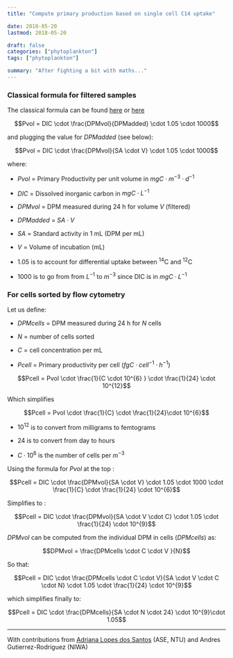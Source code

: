 ```yaml
---
title: "Compute primary production based on single cell C14 uptake"

date: 2018-05-20
lastmod: 2018-05-20

draft: false
categories: ["phytoplankton"]
tags: ["phytoplankton"]

summary: "After fighting a bit with maths..."
---
```


### Classical formula for filtered samples

The classical formula can be found [here](http://hahana.soest.hawaii.edu/hot/protocols/chap14.html) or [here](http://www.montana.edu/priscu/documents/LTER-methods-web-page/Method_Manual_AC_22_Feb_2017.pdf)

$$Pvol = DIC \cdot \frac{DPMvol}{DPMadded} \cdot 1.05 \cdot 1000$$

and plugging the value for $DPMadded$ (see below):

$$Pvol = DIC \cdot \frac{DPMvol}{SA \cdot  V} \cdot 1.05 \cdot 1000$$

where:

* $Pvol$ = Primary Productivity per unit volume in $mgC \cdot m^{-3} \cdot d^{-1}$

* $DIC$ = Dissolved inorganic carbon in  $mgC \cdot L^{-1}$

* $DPMvol$ = DPM measured during 24 h for volume $V$ (filtered)

* $DPMadded$ = $SA \cdot  V$

* $SA$ = Standard activity in 1 mL (DPM per mL)

* $V$ = Volume of incubation (mL)

* 1.05 is to account for differential uptake between $^{14}$C and $^{12}$C

* 1000 is to go from from $L^{-1}$ to $m^{-3}$ since DIC is in $mgC \cdot L^{-1}$


### For cells sorted by flow cytometry

Let us define:

* $DPMcells$ = DPM measured  during 24 h for $N$ cells

* $N$ = number of cells sorted

* $C$ = cell concentration per mL

* $Pcell$ = Primary productivity per cell ($fgC \cdot cell^{-1} \cdot h^{-1}$)

$$Pcell = Pvol \cdot \frac{1}{C \cdot 10^{6} } \cdot \frac{1}{24} \cdot 10^{12}$$

Which simplifies

$$Pcell = Pvol \cdot \frac{1}{C} \cdot \frac{1}{24}\cdot 10^{6}$$

* $10^{12}$ is to convert from milligrams to femtograms

* ${24}$ is to convert from day to hours

* $C \cdot 10^{6}$ is the number of cells per  $m^{-3}$

Using the formula for $Pvol$ at the top :

$$Pcell = DIC \cdot \frac{DPMvol}{SA \cdot  V} \cdot 1.05 \cdot 1000 \cdot \frac{1}{C} \cdot \frac{1}{24} \cdot 10^{6}$$

Simplifies to :

$$Pcell = DIC \cdot \frac{DPMvol}{SA \cdot  V \cdot  C} \cdot 1.05 \cdot \frac{1}{24} \cdot 10^{9}$$

$DPMvol$ can be computed from the individual DPM in cells ($DPMcells$) as:

$$DPMvol = \frac{DPMcells \cdot C  \cdot V }{N}$$

So that:

$$Pcell = DIC \cdot \frac{DPMcells \cdot C  \cdot V}{SA \cdot  V \cdot  C  \cdot  N} \cdot 1.05 \cdot \frac{1}{24} \cdot 10^{9}$$


which simplifies finally to:

$$Pcell = DIC \cdot \frac{DPMcells}{SA \cdot N \cdot 24} \cdot 10^{9}\cdot 1.05$$


---

With contributions from [Adriana Lopes dos Santos](https://adriana.netlify.com/) (ASE, NTU) and Andres Gutierrez-Rodriguez (NIWA)
